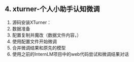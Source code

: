 ## 4. xturner-个人小助手认知微调

1. 源码安装XTurner：
2. 数据准备
3. 配置复制并魔改（数据文件内容，）
4. 使用配置文件开始微调
5. 合并微调结果和原先的模型
6. 使用之前的InternLM项目中的web代码尝试和微调结果对话